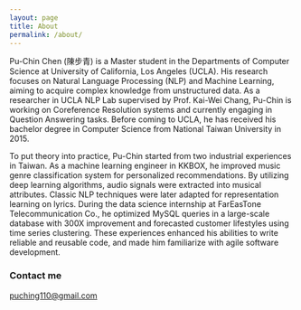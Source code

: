 ```yaml
---
layout: page
title: About
permalink: /about/
---
```

Pu-Chin Chen (陳步青) is a Master student in the Departments of Computer Science at University of California, Los Angeles (UCLA). His research focuses on Natural Language Processing (NLP) and Machine Learning, aiming to acquire complex knowledge from unstructured data. As a researcher in UCLA NLP Lab supervised by Prof. Kai-Wei Chang, Pu-Chin is working on Coreference Resolution systems and currently engaging in Question Answering tasks. Before coming to UCLA, he has received his bachelor degree in Computer Science from National Taiwan University in 2015.

To put theory into practice, Pu-Chin started from two industrial experiences in Taiwan. As a machine learning engineer in KKBOX, he improved music genre classification system for personalized recommendations. By utilizing deep learning algorithms, audio signals were extracted into musical attributes. Classic NLP techniques were later adapted for representation learning on lyrics. During the data science internship at FarEasTone Telecommunication Co., he optimized MySQL queries in a large-scale database with 300X improvement and forecasted customer lifestyles using time series clustering. These experiences enhanced his abilities to write reliable and reusable code, and made him familiarize with agile software development. 

### Contact me

[puching110@gmail.com](mailto:puching110@gmail.com)

